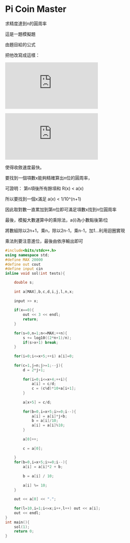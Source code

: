 
# Pi Coin Master

求精度達到n的圓周率

這是一題模擬題

由題目給的公式

把他改寫成這樣：

![c1](https://latex.codecogs.com/gif.latex?%5Cfrac%7B%5Cpi%7D%7B2%7D%20%3D%201%20&plus;%20%5Cfrac%7B1%7D%7B3%7D%20&plus;%20%5Cfrac%7B1%7D%7B3%7D%20%5Ctimes%20%5Cfrac%7B2%7D%7B5%7D%20&plus;%20%5Cfrac%7B1%7D%7B3%7D%20%5Ctimes%20%5Cfrac%7B2%7D%7B5%7D%20%5Ctimes%20%5Cfrac%7B3%7D%7B7%7D%20&plus;%20...%20&plus;%20%5Cfrac%7B1%20%5Ctimes%202%20%5Ctimes%203%20%5Ctimes%20...%20n%7D%7B3%20%5Ctimes%205%20%5Ctimes%207%20%5Ctimes%20...%20%5Ctimes%202n&plus;1%7D)

![c2](https://latex.codecogs.com/gif.latex?%3D%201%20&plus;%20%5Cfrac%7B1%7D%7B3%7D%281&plus;%5Cfrac%7B2%7D%7B5%7D%20%281&plus;...&plus;%5Cfrac%7Bn-1%7D%7B2n-1%7D%20%281&plus;%5Cfrac%7Bn%7D%7B2n&plus;1%7D%29%29...%20%29)

使得收斂速度最快。

要找到一個項數x能夠精確算出n位的圓周率，

可證明： 第n項後所有餘項和 R(x) < a(x)

所以要找到一個x滿足 a(x) < 1/10^(n+1)

因此取對數一直累加到第n位即可滿足項數x找到n位圓周率

最後，模擬大數運算中的乘除法，a(i)為小數點後第i位

將數組除以2n+1，乘n，除以2n-1，乘n-1，加1...利用迴圈實現

乘法則要注意進位，最後由依序輸出即可

```cpp
#include<bits/stdc++.h>
using namespace std;
#define MAX 20000
#define out cout
#define input cin
inline void sol(int tests){

	double s;
	
	int a[MAX],b,c,d,i,j,l,n,x;
	
	input >> x;
	
	if(x==0){
		out << 3 << endl;
		return;
	}
	
	for(s=0,n=1;n<=MAX;++n){
		s += log10((2*n+1)/n);
		if(s>x+1) break;
	}
	
	for(i=0;i<=x+5;++i)	a[i]=0;
	
	for(c=1,j=n;j>=1;--j){
  		d = 2*j+1;
  		
  		for(i=0;i<=x+4;++i){
   			a[i] = c/d;
   			c = (c%d)*10+a[i+1];
  		}
  		
  		a[x+5] = c/d;
  		
  		for(b=0,i=x+5;i>=0;i--){
   			a[i] = a[i]*j+b;
   			b = a[i]/10;
   			a[i] = a[i]%10;
  		}
  		
  		a[0]++;
  		
  		c = a[0];
  		
	}
	for(b=0,i=x+5;i>=0;i--){
  		a[i] = a[i]*2 + b;
  		
  		b = a[i] / 10;
  		
  		a[i] %= 10;
	}
	
	out << a[0] << ".";
	
	for(l=10,i=1;i<=x;i++,l++) out << a[i];
	out << endl;
}
int main(){
	sol(1);
	return 0;
}



```